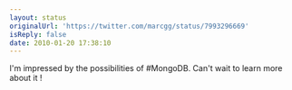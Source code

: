 ```yaml
---
layout: status
originalUrl: 'https://twitter.com/marcgg/status/7993296669'
isReply: false
date: 2010-01-20 17:38:10
---
```


I'm impressed by the possibilities of #MongoDB. Can't wait to learn more about it !

